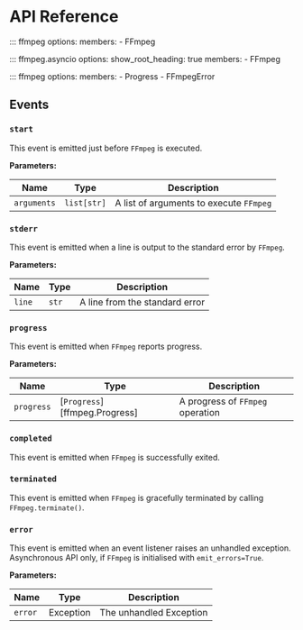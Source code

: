 # API Reference


::: ffmpeg
    options:
      members:
        - FFmpeg

::: ffmpeg.asyncio
    options:
      show_root_heading: true
      members:
        - FFmpeg

::: ffmpeg
    options:
      members:
        - Progress
        - FFmpegError

## Events
### `start`
This event is emitted just before `FFmpeg` is executed.

**Parameters:**

|    Name     |     Type    |               Description               |
|-------------|-------------|-----------------------------------------|
| `arguments` | `list[str]` | A list of arguments to execute `FFmpeg` |


### `stderr`
This event is emitted when a line is output to the standard error by `FFmpeg`.

**Parameters:**

|    Name     |  Type |          Description           |
|-------------|-------|--------------------------------|
|   `line`    | `str` | A line from the standard error |


### `progress`
This event is emitted when `FFmpeg` reports progress.

**Parameters:**

|    Name    |             Type              |           Description            |
|------------|-------------------------------|----------------------------------|
| `progress` | [`Progress`][ffmpeg.Progress] | A progress of `FFmpeg` operation |


### `completed`
This event is emitted when `FFmpeg` is successfully exited.

### `terminated`
This event is emitted when `FFmpeg` is gracefully terminated by calling `FFmpeg.terminate()`.

### `error`
This event is emitted when an event listener raises an unhandled exception. Asynchronous API only, if `FFmpeg` is initialised with `emit_errors=True`.

**Parameters:**

|   Name  |   Type    |       Description       |
|---------|-----------|-------------------------|
| `error` | Exception | The unhandled Exception |